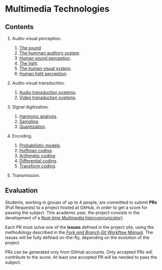 # Multimedia Technologies

## Contents

1. Audio-visual perception.
    1. [The sound](https://cdn.rawgit.com/vicente-gonzalez-ruiz/The_Sound/master/index.html).
    2. [The humman auditory system](https://cdn.rawgit.com/vicente-gonzalez-ruiz/The_Human_Auditory_System/master/index.html).
    3. [Human sound perception](https://cdn.rawgit.com/vicente-gonzalez-ruiz/Human_Sound_Perception/master/index.html).
    4. [The light](https://cdn.rawgit.com/vicente-gonzalez-ruiz/the_light/master/index.html).
    5. [The human visual system](https://cdn.rawgit.com/vicente-gonzalez-ruiz/the_human_visual_system/master/index.html).
    6. [Human light perception](https://cdn.rawgit.com/vicente-gonzalez-ruiz/Human_Light_Perception/master/index.html).

2. Audio-visual transduction.
    1. [Audio transduction systems](https://cdn.rawgit.com/vicente-gonzalez-ruiz/audio_transduction_systems/master/index.html).
    2. [Video transduction systems](https://cdn.rawgit.com/vicente-gonzalez-ruiz/video_transduction_systems/master/index.html).

3. Signal digitization.
    1. [Harmonic analysis](https://cdn.rawgit.com/vicente-gonzalez-ruiz/Harmonic_Analysis/master/index.html).
    2. [Sampling](https://cdn.rawgit.com/vicente-gonzalez-ruiz/Sampling/master/index.html).
    3. [Quantization](https://cdn.rawgit.com/vicente-gonzalez-ruiz/Sampling/master/index.html).
	
4. Encoding.
    1. [Probabilistic models](https://cdn.rawgit.com/vicente-gonzalez-ruiz/Probabilistic_Models/master/index.html).
    2. [Huffman coding](https://rawgit.com/vicente-gonzalez-ruiz/Huffman_Coding/master/index.html).
    3. [Arithmetic coding](https://cdn.rawgit.com/vicente-gonzalez-ruiz/Arithmetic_Coding/master/index.html).
    4. [Differential coding](https://cdn.rawgit.com/vicente-gonzalez-ruiz/differential_coding/master/index.html).
    2. [Transform coding](https://cdn.rawgit.com/vicente-gonzalez-ruiz/transform_coding/master/index.html).

5. Transmission.

## Evaluation

Students, working in groups of up to 4 people, are committed to submit **PRs** (Pull Requests) to a project hosted at GitHub, in order to get a score for passing the subject. This academic year, the project consists in the development of a [*Real-time Multimedia Intercom(unicator)*](https://github.com/Tecnologias-multimedia/intercom). 

Each PR must solve one of the **issues** defined in the project site, using the methodology described in the [*Fork and Branch Git Workflow Manua*l](https://github.com/vicente-gonzalez-ruiz/fork_and_branch_git_workflow). The issues will be fully defined on-the-fly, depending on the evolution of the project.

PRs can be generated only from GitHub accounts. Only accepted PRs will contribute to the score. At least one accepted PR will be needed to pass the subject.
